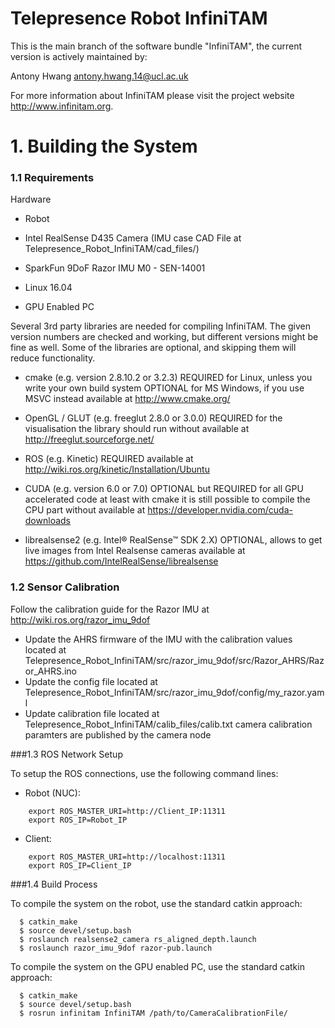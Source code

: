 # Telepresence Robot InfiniTAM

This is the main branch of the software bundle "InfiniTAM", the current version is actively maintained by:

  Antony Hwang <antony.hwang.14@ucl.ac.uk>  

For more information about InfiniTAM please visit the project website <http://www.infinitam.org>. 

# 1. Building the System

### 1.1 Requirements

Hardware

  - Robot
  - Intel RealSense D435 Camera (IMU case CAD File at Telepresence_Robot_InfiniTAM/cad_files/)
  - SparkFun 9DoF Razor IMU M0 - SEN-14001
  - Linux 16.04
  
  - GPU Enabled PC

Several 3rd party libraries are needed for compiling InfiniTAM. The given version numbers are checked and working, but different versions might be fine as well. Some of the libraries are optional, and skipping them will reduce functionality.

  - cmake (e.g. version 2.8.10.2 or 3.2.3)
    REQUIRED for Linux, unless you write your own build system
    OPTIONAL for MS Windows, if you use MSVC instead
    available at http://www.cmake.org/

  - OpenGL / GLUT (e.g. freeglut 2.8.0 or 3.0.0)
    REQUIRED for the visualisation
    the library should run without
    available at http://freeglut.sourceforge.net/
    
  - ROS (e.g. Kinetic)
    REQUIRED
    available at http://wiki.ros.org/kinetic/Installation/Ubuntu

  - CUDA (e.g. version 6.0 or 7.0)
    OPTIONAL but REQUIRED for all GPU accelerated code
    at least with cmake it is still possible to compile the CPU part without
    available at https://developer.nvidia.com/cuda-downloads

  - librealsense2 (e.g. Intel® RealSense™ SDK 2.X)
    OPTIONAL, allows to get live images from Intel Realsense cameras
    available at https://github.com/IntelRealSense/librealsense
    
### 1.2 Sensor Calibration

Follow the calibration guide for the Razor IMU at http://wiki.ros.org/razor_imu_9dof
  - Update the AHRS firmware of the IMU with the calibration values located at Telepresence_Robot_InfiniTAM/src/razor_imu_9dof/src/Razor_AHRS/Razor_AHRS.ino
  - Update the config file located at Telepresence_Robot_InfiniTAM/src/razor_imu_9dof/config/my_razor.yaml
  - Update calibration file located at Telepresence_Robot_InfiniTAM/calib_files/calib.txt
    camera calibration paramters are published by the camera node
    
###1.3 ROS Network Setup

  To setup the ROS connections, use the following command lines:
  - Robot (NUC):
```  
    export ROS_MASTER_URI=http://Client_IP:11311
    export ROS_IP=Robot_IP
```
  - Client:
```
    export ROS_MASTER_URI=http://localhost:11311
    export ROS_IP=Client_IP
```


###1.4 Build Process

  To compile the system on the robot, use the standard catkin approach:
```
  $ catkin_make
  $ source devel/setup.bash
  $ roslaunch realsense2_camera rs_aligned_depth.launch
  $ roslaunch razor_imu_9dof razor-pub.launch
```

  To compile the system on the GPU enabled PC, use the standard catkin approach:
```
  $ catkin_make
  $ source devel/setup.bash
  $ rosrun infinitam InfiniTAM /path/to/CameraCalibrationFile/
```
